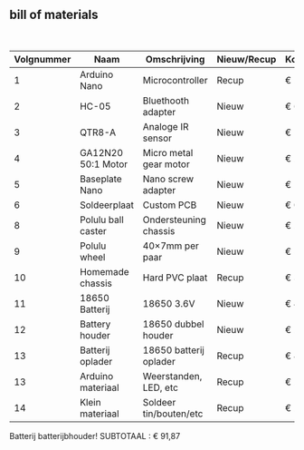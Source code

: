 ## bill of materials
<br />

|Volgnummer|Naam               |Omschrijving               |Nieuw/Recup|Kostprijs/Stuk|Aantal|Subtotaal|
|----------|-------------------|------------------------|-----------|--------------|------|---------|
|1         |Arduino Nano       |Microcontroller         |Recup      |€ 22,20       |1     |€ 22,15  |
|2         |HC-05              |Bluethooth adapter      |Nieuw      |€ 6,30        |1     |€ 6,30   |
|3         |QTR8-A             |Analoge IR sensor       |Nieuw      |€ 11,25       |1     |€ 11,25  |
|4         |GA12N20 50:1 Motor |Micro metal gear motor  |Nieuw      |€ 2,5         |2     |€ 5      |
|5         |Baseplate Nano     |Nano screw adapter      |Nieuw      |€ 11,50       |1     |€ 11,50  |
|6         |Soldeerplaat       |Custom PCB              |Nieuw      |€ 0,50        |1     |€ 0,50   |
|8         |Polulu ball caster |Ondersteuning chassis   |Nieuw      |€ 2,70        |1     |€ 2,70   |
|9         |Polulu wheel       |40×7mm per paar         |Nieuw      |€ 5,65        |1     |€ 5,65   |
|10        |Homemade chassis   |Hard PVC plaat          |Recup      |€ 3,5         |1     |€ 3,5    |
|11        |18650 Batterij     |18650 3.6V              |Nieuw      |€ 4.99        |2     |€ 9.98   |
|12        |Battery houder     |18650 dubbel houder     |Nieuw      |€ 2.49        |1     |€ 2.49   |
|13        |Batterij oplader   |18650 batterij oplader  |Recup      |€ 4,95        |1     |€ 4,95   |
|13        |Arduino materiaal  |Weerstanden, LED, etc   |Recup      |€ 2           |1     |€ 2      |
|14        |Klein materiaal    |Soldeer tin/bouten/etc  |Recup      |€ 2           |1     |€ 2      |

Batterij batterijbhouder!
SUBTOTAAL : € 91,87

